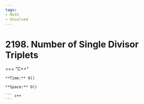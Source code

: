 ```yaml
---
tags:
- Math
- Unsolved
---
```



# 2198. Number of Single Divisor Triplets

=== "C++"

    **Time:** O()

    **Space:** O()

    ``` c++
    ```